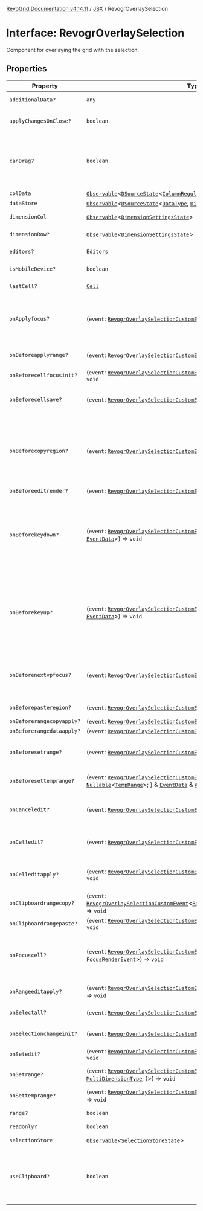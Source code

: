 [RevoGrid Documentation v4.14.11](README.md) / [JSX](Namespace.JSX.md) / RevogrOverlaySelection

# Interface: RevogrOverlaySelection

Component for overlaying the grid with the selection.

## Properties

| Property | Type | Description | Defined in |
| ------ | ------ | ------ | ------ |
| `additionalData?` | `any` | Additional data to pass to renderer. | [src/components.d.ts:2048](https://github.com/revolist/revogrid/blob/8390153a63782c6f2a806fb42e5983525eb9dc87/src/components.d.ts#L2048) |
| `applyChangesOnClose?` | `boolean` | If true applys changes when cell closes if not Escape. | [src/components.d.ts:2052](https://github.com/revolist/revogrid/blob/8390153a63782c6f2a806fb42e5983525eb9dc87/src/components.d.ts#L2052) |
| `canDrag?` | `boolean` | Enable revogr-order-editor component (read more in revogr-order-editor component). Allows D&D. | [src/components.d.ts:2056](https://github.com/revolist/revogrid/blob/8390153a63782c6f2a806fb42e5983525eb9dc87/src/components.d.ts#L2056) |
| `colData` | [`Observable`](TypeAlias.Observable.md)\<[`DSourceState`](TypeAlias.DSourceState.md)\<[`ColumnRegular`](Interface.ColumnRegular.md), [`DimensionCols`](TypeAlias.DimensionCols.md)\>\> | Column data store. | [src/components.d.ts:2060](https://github.com/revolist/revogrid/blob/8390153a63782c6f2a806fb42e5983525eb9dc87/src/components.d.ts#L2060) |
| `dataStore` | [`Observable`](TypeAlias.Observable.md)\<[`DSourceState`](TypeAlias.DSourceState.md)\<[`DataType`](TypeAlias.DataType.md), [`DimensionRows`](TypeAlias.DimensionRows.md)\>\> | Row data store. | [src/components.d.ts:2064](https://github.com/revolist/revogrid/blob/8390153a63782c6f2a806fb42e5983525eb9dc87/src/components.d.ts#L2064) |
| `dimensionCol` | [`Observable`](TypeAlias.Observable.md)\<[`DimensionSettingsState`](Interface.DimensionSettingsState.md)\> | Dimension settings X. | [src/components.d.ts:2068](https://github.com/revolist/revogrid/blob/8390153a63782c6f2a806fb42e5983525eb9dc87/src/components.d.ts#L2068) |
| `dimensionRow?` | [`Observable`](TypeAlias.Observable.md)\<[`DimensionSettingsState`](Interface.DimensionSettingsState.md)\> | Dimension settings Y. | [src/components.d.ts:2072](https://github.com/revolist/revogrid/blob/8390153a63782c6f2a806fb42e5983525eb9dc87/src/components.d.ts#L2072) |
| `editors?` | [`Editors`](TypeAlias.Editors.md) | Custom editors register. | [src/components.d.ts:2076](https://github.com/revolist/revogrid/blob/8390153a63782c6f2a806fb42e5983525eb9dc87/src/components.d.ts#L2076) |
| `isMobileDevice?` | `boolean` | Is mobile view mode. | [src/components.d.ts:2080](https://github.com/revolist/revogrid/blob/8390153a63782c6f2a806fb42e5983525eb9dc87/src/components.d.ts#L2080) |
| `lastCell?` | [`Cell`](Interface.Cell.md) | Last real coordinates positions + 1. | [src/components.d.ts:2084](https://github.com/revolist/revogrid/blob/8390153a63782c6f2a806fb42e5983525eb9dc87/src/components.d.ts#L2084) |
| `onApplyfocus?` | (`event`: [`RevogrOverlaySelectionCustomEvent`](Interface.RevogrOverlaySelectionCustomEvent.md)\<[`FocusRenderEvent`](Interface.FocusRenderEvent.md)\>) => `void` | Before cell get focused. To prevent the default behavior of applying the edit data, you can call `e.preventDefault()`. | [src/components.d.ts:2088](https://github.com/revolist/revogrid/blob/8390153a63782c6f2a806fb42e5983525eb9dc87/src/components.d.ts#L2088) |
| `onBeforeapplyrange?` | (`event`: [`RevogrOverlaySelectionCustomEvent`](Interface.RevogrOverlaySelectionCustomEvent.md)\<[`FocusRenderEvent`](Interface.FocusRenderEvent.md)\>) => `void` | Before range applied. First step in triggerRangeEvent. | [src/components.d.ts:2092](https://github.com/revolist/revogrid/blob/8390153a63782c6f2a806fb42e5983525eb9dc87/src/components.d.ts#L2092) |
| `onBeforecellfocusinit?` | (`event`: [`RevogrOverlaySelectionCustomEvent`](Interface.RevogrOverlaySelectionCustomEvent.md)\<[`BeforeSaveDataDetails`](Interface.BeforeSaveDataDetails.md)\>) => `void` | Before cell focus. | [src/components.d.ts:2096](https://github.com/revolist/revogrid/blob/8390153a63782c6f2a806fb42e5983525eb9dc87/src/components.d.ts#L2096) |
| `onBeforecellsave?` | (`event`: [`RevogrOverlaySelectionCustomEvent`](Interface.RevogrOverlaySelectionCustomEvent.md)\<`any`\>) => `void` | Runs before cell save. Can be used to override or cancel original save. | [src/components.d.ts:2100](https://github.com/revolist/revogrid/blob/8390153a63782c6f2a806fb42e5983525eb9dc87/src/components.d.ts#L2100) |
| `onBeforecopyregion?` | (`event`: [`RevogrOverlaySelectionCustomEvent`](Interface.RevogrOverlaySelectionCustomEvent.md)\<`any`\>) => `void` | Before clipboard copy happened. Validate data before copy. To prevent the default behavior of editing data and use your own implementation, call `e.preventDefault()`. | [src/components.d.ts:2104](https://github.com/revolist/revogrid/blob/8390153a63782c6f2a806fb42e5983525eb9dc87/src/components.d.ts#L2104) |
| `onBeforeeditrender?` | (`event`: [`RevogrOverlaySelectionCustomEvent`](Interface.RevogrOverlaySelectionCustomEvent.md)\<[`FocusRenderEvent`](Interface.FocusRenderEvent.md)\>) => `void` | Before editor render. | [src/components.d.ts:2108](https://github.com/revolist/revogrid/blob/8390153a63782c6f2a806fb42e5983525eb9dc87/src/components.d.ts#L2108) |
| `onBeforekeydown?` | (`event`: [`RevogrOverlaySelectionCustomEvent`](Interface.RevogrOverlaySelectionCustomEvent.md)\<\{ `original`: `KeyboardEvent`; \} & [`EventData`](TypeAlias.EventData.md)\>) => `void` | Before key up event proxy, used to prevent key up trigger. If you have some custom behaviour event, use this event to check if it wasn't processed by internal logic. Call preventDefault(). | [src/components.d.ts:2112](https://github.com/revolist/revogrid/blob/8390153a63782c6f2a806fb42e5983525eb9dc87/src/components.d.ts#L2112) |
| `onBeforekeyup?` | (`event`: [`RevogrOverlaySelectionCustomEvent`](Interface.RevogrOverlaySelectionCustomEvent.md)\<\{ `original`: `KeyboardEvent`; \} & [`EventData`](TypeAlias.EventData.md)\>) => `void` | Before key down event proxy, used to prevent key down trigger. If you have some custom behaviour event, use this event to check if it wasn't processed by internal logic. Call preventDefault(). | [src/components.d.ts:2116](https://github.com/revolist/revogrid/blob/8390153a63782c6f2a806fb42e5983525eb9dc87/src/components.d.ts#L2116) |
| `onBeforenextvpfocus?` | (`event`: [`RevogrOverlaySelectionCustomEvent`](Interface.RevogrOverlaySelectionCustomEvent.md)\<[`Cell`](Interface.Cell.md)\>) => `void` | Fired when change of viewport happens. Usually when we switch between pinned regions. | [src/components.d.ts:2120](https://github.com/revolist/revogrid/blob/8390153a63782c6f2a806fb42e5983525eb9dc87/src/components.d.ts#L2120) |
| `onBeforepasteregion?` | (`event`: [`RevogrOverlaySelectionCustomEvent`](Interface.RevogrOverlaySelectionCustomEvent.md)\<`any`\>) => `void` | Before region paste happened. | [src/components.d.ts:2124](https://github.com/revolist/revogrid/blob/8390153a63782c6f2a806fb42e5983525eb9dc87/src/components.d.ts#L2124) |
| `onBeforerangecopyapply?` | (`event`: [`RevogrOverlaySelectionCustomEvent`](Interface.RevogrOverlaySelectionCustomEvent.md)\<[`ChangedRange`](TypeAlias.ChangedRange.md)\>) => `void` | Before range copy. | [src/components.d.ts:2128](https://github.com/revolist/revogrid/blob/8390153a63782c6f2a806fb42e5983525eb9dc87/src/components.d.ts#L2128) |
| `onBeforerangedataapply?` | (`event`: [`RevogrOverlaySelectionCustomEvent`](Interface.RevogrOverlaySelectionCustomEvent.md)\<[`FocusRenderEvent`](Interface.FocusRenderEvent.md)\>) => `void` | Range data apply. | [src/components.d.ts:2132](https://github.com/revolist/revogrid/blob/8390153a63782c6f2a806fb42e5983525eb9dc87/src/components.d.ts#L2132) |
| `onBeforesetrange?` | (`event`: [`RevogrOverlaySelectionCustomEvent`](Interface.RevogrOverlaySelectionCustomEvent.md)\<`any`\>) => `void` | Before range selection applied. Second step in triggerRangeEvent. | [src/components.d.ts:2136](https://github.com/revolist/revogrid/blob/8390153a63782c6f2a806fb42e5983525eb9dc87/src/components.d.ts#L2136) |
| `onBeforesettemprange?` | (`event`: [`RevogrOverlaySelectionCustomEvent`](Interface.RevogrOverlaySelectionCustomEvent.md)\<\{ `tempRange`: `null` \| [`Nullable`](TypeAlias.Nullable.md)\<[`TempRange`](TypeAlias.TempRange.md)\>; \} & [`EventData`](TypeAlias.EventData.md) & [`AllDimensionType`](Interface.AllDimensionType.md)\>) => `void` | Before set temp range area during autofill. | [src/components.d.ts:2140](https://github.com/revolist/revogrid/blob/8390153a63782c6f2a806fb42e5983525eb9dc87/src/components.d.ts#L2140) |
| `onCanceledit?` | (`event`: [`RevogrOverlaySelectionCustomEvent`](Interface.RevogrOverlaySelectionCustomEvent.md)\<`any`\>) => `void` | Cancel edit. Used for editors support when editor close requested. | [src/components.d.ts:2144](https://github.com/revolist/revogrid/blob/8390153a63782c6f2a806fb42e5983525eb9dc87/src/components.d.ts#L2144) |
| `onCelledit?` | (`event`: [`RevogrOverlaySelectionCustomEvent`](Interface.RevogrOverlaySelectionCustomEvent.md)\<[`SaveDataDetails`](TypeAlias.SaveDataDetails.md)\>) => `void` | Runs when edit finished save started, first in chain event | [src/components.d.ts:2148](https://github.com/revolist/revogrid/blob/8390153a63782c6f2a806fb42e5983525eb9dc87/src/components.d.ts#L2148) |
| `onCelleditapply?` | (`event`: [`RevogrOverlaySelectionCustomEvent`](Interface.RevogrOverlaySelectionCustomEvent.md)\<[`BeforeSaveDataDetails`](Interface.BeforeSaveDataDetails.md)\>) => `void` | Cell edit apply to the data source. Triggers datasource edit on the root level. | [src/components.d.ts:2152](https://github.com/revolist/revogrid/blob/8390153a63782c6f2a806fb42e5983525eb9dc87/src/components.d.ts#L2152) |
| `onClipboardrangecopy?` | (`event`: [`RevogrOverlaySelectionCustomEvent`](Interface.RevogrOverlaySelectionCustomEvent.md)\<[`RangeClipboardCopyEventProps`](Interface.RangeClipboardCopyEventProps.md)\<`any`\>\>) => `void` | Range copy. | [src/components.d.ts:2156](https://github.com/revolist/revogrid/blob/8390153a63782c6f2a806fb42e5983525eb9dc87/src/components.d.ts#L2156) |
| `onClipboardrangepaste?` | (`event`: [`RevogrOverlaySelectionCustomEvent`](Interface.RevogrOverlaySelectionCustomEvent.md)\<[`RangeClipboardPasteEvent`](Interface.RangeClipboardPasteEvent.md)\>) => `void` | Range paste event. | [src/components.d.ts:2160](https://github.com/revolist/revogrid/blob/8390153a63782c6f2a806fb42e5983525eb9dc87/src/components.d.ts#L2160) |
| `onFocuscell?` | (`event`: [`RevogrOverlaySelectionCustomEvent`](Interface.RevogrOverlaySelectionCustomEvent.md)\<[`ApplyFocusEvent`](Interface.ApplyFocusEvent.md) & [`FocusRenderEvent`](Interface.FocusRenderEvent.md)\>) => `void` | Cell get focused. To prevent the default behavior of applying the edit data, you can call `e.preventDefault()`. | [src/components.d.ts:2164](https://github.com/revolist/revogrid/blob/8390153a63782c6f2a806fb42e5983525eb9dc87/src/components.d.ts#L2164) |
| `onRangeeditapply?` | (`event`: [`RevogrOverlaySelectionCustomEvent`](Interface.RevogrOverlaySelectionCustomEvent.md)\<[`BeforeRangeSaveDataDetails`](TypeAlias.BeforeRangeSaveDataDetails.md)\>) => `void` | Range data apply. Triggers datasource edit on the root level. | [src/components.d.ts:2168](https://github.com/revolist/revogrid/blob/8390153a63782c6f2a806fb42e5983525eb9dc87/src/components.d.ts#L2168) |
| `onSelectall?` | (`event`: [`RevogrOverlaySelectionCustomEvent`](Interface.RevogrOverlaySelectionCustomEvent.md)\<`any`\>) => `void` | Select all cells from keyboard. | [src/components.d.ts:2172](https://github.com/revolist/revogrid/blob/8390153a63782c6f2a806fb42e5983525eb9dc87/src/components.d.ts#L2172) |
| `onSelectionchangeinit?` | (`event`: [`RevogrOverlaySelectionCustomEvent`](Interface.RevogrOverlaySelectionCustomEvent.md)\<[`ChangedRange`](TypeAlias.ChangedRange.md)\>) => `void` | Autofill data in range. First step in applyRangeWithData | [src/components.d.ts:2176](https://github.com/revolist/revogrid/blob/8390153a63782c6f2a806fb42e5983525eb9dc87/src/components.d.ts#L2176) |
| `onSetedit?` | (`event`: [`RevogrOverlaySelectionCustomEvent`](Interface.RevogrOverlaySelectionCustomEvent.md)\<[`BeforeSaveDataDetails`](Interface.BeforeSaveDataDetails.md)\>) => `void` | Set edit cell. | [src/components.d.ts:2180](https://github.com/revolist/revogrid/blob/8390153a63782c6f2a806fb42e5983525eb9dc87/src/components.d.ts#L2180) |
| `onSetrange?` | (`event`: [`RevogrOverlaySelectionCustomEvent`](Interface.RevogrOverlaySelectionCustomEvent.md)\<[`RangeArea`](TypeAlias.RangeArea.md) & \{ `type`: [`MultiDimensionType`](TypeAlias.MultiDimensionType.md); \}\>) => `void` | Set range. Third step in triggerRangeEvent. | [src/components.d.ts:2184](https://github.com/revolist/revogrid/blob/8390153a63782c6f2a806fb42e5983525eb9dc87/src/components.d.ts#L2184) |
| `onSettemprange?` | (`event`: [`RevogrOverlaySelectionCustomEvent`](Interface.RevogrOverlaySelectionCustomEvent.md)\<`null` \| [`Nullable`](TypeAlias.Nullable.md)\<[`TempRange`](TypeAlias.TempRange.md)\>\>) => `void` | Set temp range area during autofill. | [src/components.d.ts:2188](https://github.com/revolist/revogrid/blob/8390153a63782c6f2a806fb42e5983525eb9dc87/src/components.d.ts#L2188) |
| `range?` | `boolean` | Range selection allowed. | [src/components.d.ts:2192](https://github.com/revolist/revogrid/blob/8390153a63782c6f2a806fb42e5983525eb9dc87/src/components.d.ts#L2192) |
| `readonly?` | `boolean` | Readonly mode. | [src/components.d.ts:2196](https://github.com/revolist/revogrid/blob/8390153a63782c6f2a806fb42e5983525eb9dc87/src/components.d.ts#L2196) |
| `selectionStore` | [`Observable`](TypeAlias.Observable.md)\<[`SelectionStoreState`](TypeAlias.SelectionStoreState.md)\> | Selection, range, focus. | [src/components.d.ts:2200](https://github.com/revolist/revogrid/blob/8390153a63782c6f2a806fb42e5983525eb9dc87/src/components.d.ts#L2200) |
| `useClipboard?` | `boolean` | Enable revogr-clipboard component (read more in revogr-clipboard component). Allows copy/paste. | [src/components.d.ts:2204](https://github.com/revolist/revogrid/blob/8390153a63782c6f2a806fb42e5983525eb9dc87/src/components.d.ts#L2204) |
